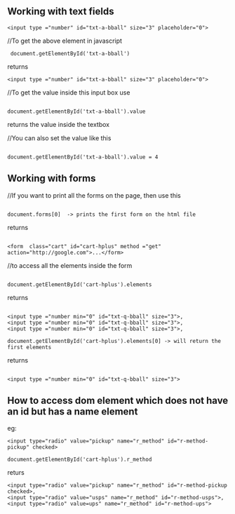 ## Working with text fields

```
<input type ="number" id="txt-a-bball" size="3" placeholder="0">
```

//To get the above element in javascript

```
 document.getElementById('txt-a-bball') 
 ```

  returns
```
<input type ="number" id="txt-a-bball" size="3" placeholder="0">
```

//To get the value inside this input box use

```

document.getElementById('txt-a-bball').value 

```

 returns the value inside the textbox

//You can also set the value like this

```

document.getElementById('txt-a-bball').value = 4

```

## Working with forms

//If you want to print all the forms on the page, then use this

```

document.forms[0]  -> prints the first form on the html file

```

returns

```

<form  class="cart" id="cart-hplus" method ="get" action="http://google.com">...</form>

```

//to access all the elements inside the form

```

document.getElementById('cart-hplus').elements

```

returns

```

<input type ="number min="0" id="txt-q-bball" size="3">,
<input type ="number min="0" id="txt-q-bball" size="3">,
<input type ="number min="0" id="txt-q-bball" size="3">,

```

```
document.getElementById('cart-hplus').elements[0] -> will return the first elements

```

returns

```

<input type ="number min="0" id="txt-q-bball" size="3">

```

## How to access dom element which does not have an id but has a name element

eg: 

```
<input type="radio" value="pickup" name="r_method" id="r-method-pickup" checked>

document.getElementById('cart-hplus').r_method

```

returs

```
<input type="radio" value="pickup" name="r_method" id="r-method-pickup checked>,
<input type="radio" value="usps" name="r_method" id="r-method-usps">,
<input type="radio" value=ups" name="r_method" id="r-method-ups">
```
